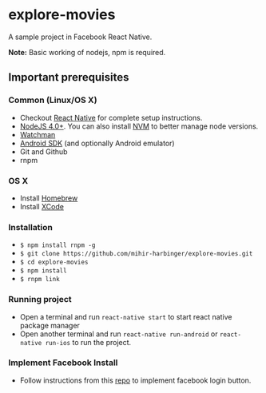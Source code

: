 # explore-movies
A sample project in Facebook React Native.

__Note:__ Basic working of nodejs, npm is required. 

## Important prerequisites
### Common (Linux/OS X)
* Checkout [React Native](https://facebook.github.io/react-native/) for complete setup instructions.
* [NodeJS 4.0+](https://nodejs.org/en/). You can also install [NVM](https://www.digitalocean.com/community/tutorials/how-to-install-node-js-with-nvm-node-version-manager-on-a-vps) to better manage node versions.
* [Watchman](https://facebook.github.io/watchman/docs/install.html) 
* [Android SDK](https://facebook.github.io/react-native/docs/android-setup.html) (and optionally Android emulator)
* Git and Github
* rnpm

### OS X
* Install [Homebrew](http://brew.sh/)
* Install [XCode](https://developer.apple.com/xcode/)

### Installation
* ``` $ npm install rnpm -g ```
* ``` $ git clone https://github.com/mihir-harbinger/explore-movies.git ```
* ``` $ cd explore-movies ```
* ``` $ npm install ```
* ``` $ rnpm link ```

### Running project
* Open a terminal and run ``` react-native start ``` to start react native package manager
* Open another terminal and run ``` react-native run-android ``` or ``` react-native run-ios ``` to run the project.

### Implement Facebook Install
* Follow instructions from this [repo](https://github.com/magus/react-native-facebook-login) to implement facebook login button.

